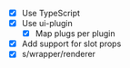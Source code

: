 - [x] Use TypeScript
- [x] Use ui-plugin
  - [x] Map plugs per plugin
- [x] Add support for slot props
- [x] s/wrapper/renderer
